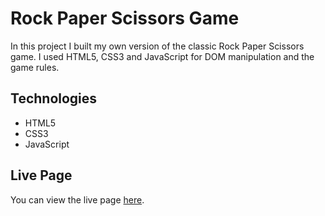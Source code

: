 # Rock Paper Scissors Game

In this project I built my own version of the classic Rock Paper Scissors game. I used HTML5, CSS3 and JavaScript for DOM manipulation and the game rules.

## Technologies

- HTML5
- CSS3
- JavaScript

## Live Page

You can view the live page [here](https://robertruse.github.io/rock-paper-scissors/).
